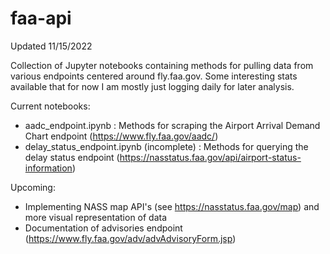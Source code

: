 # faa-api

Updated 11/15/2022

Collection of Jupyter notebooks containing methods for pulling data from various endpoints centered around fly.faa.gov. Some interesting stats available that for now I am mostly just logging daily for later analysis. 

Current notebooks:
- aadc_endpoint.ipynb : Methods for scraping the Airport Arrival Demand Chart endpoint (https://www.fly.faa.gov/aadc/)
- delay_status_endpoint.ipynb (incomplete) : Methods for querying the delay status endpoint (https://nasstatus.faa.gov/api/airport-status-information)

Upcoming:
- Implementing NASS map API's (see https://nasstatus.faa.gov/map) and more visual representation of data
- Documentation of advisories endpoint (https://www.fly.faa.gov/adv/advAdvisoryForm.jsp)
